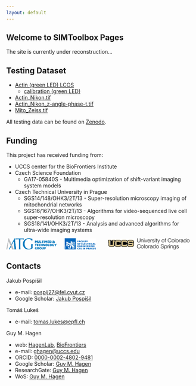 ```yaml
---
layout: default
---
```


## Welcome to SIMToolbox Pages

The site is currently under reconstruction...

## Testing Dataset

* [Actin (green LED) LCOS](https://zenodo.org/record/4044159/files/Actin%20%28green%20LED%29%20LCOS.zip?download=1)
  - [calibration (green LED)](https://zenodo.org/record/4044159/files/calibration%20%28green%20LED%29.zip?download=1)
* [Actin_Nikon.tif](https://zenodo.org/record/4044159/files/Actin_Nikon.tif?download=1)
* [Actin_Nikon_z-angle-phase-t.tif](https://zenodo.org/record/4044159/files/Actin_Nikon_z-angle-phase-t.tif?download=1)
* [Mito_Zeiss.tif](https://zenodo.org/record/4044159/files/Mito_Zeiss.tif?download=1)

All testing data can be found on [Zenodo](https://zenodo.org/record/4044159).

## Funding

This project has received funding from:

* UCCS center for the BioFrontiers Institute
* Czech Science Foundation
  - GA17-05840S - Multimedia optimization of shift-variant imaging system models
* Czech Technical University in Prague
  - SGS14/148/OHK3/2T/13 - Super-resolution microscopy imaging of mitochondrial networks
  - SGS16/167/OHK3/2T/13 - Algorithms for video-sequenced live cell super-resolution microscopy
  - SGS18/141/OHK3/2T/13 - Analysis and advanced algorithms for ultra-wide imaging systems

<div style="display: flex; text-align: center;">
  <div style="margin-right: 10px;">
    <img src="media/mmtg.svg" alt="MMTG" height="30px">
  </div>
  <div style="flex-grow: 1; margin-right: 10px;">
    <img src="media/electrical_engineering.svg" alt="FEE, CTU in Prague" height="30px">
  </div>
  <div style="flex-grow: 1;">
    <img src="media/UCCS_Signature.svg" alt="UCCS" height="30px">
  </div>
  <br>
</div>

## Contacts

Jakub Pospíšil
* e-mail: [pospij27@fel.cvut.cz](pospij27@fel.cvut.cz)
* Google Scholar: [Jakub Pospíšil](https://scholar.google.com/citations?user=zz6YRgcAAAAJ&hl=en&oi=sra)

Tomáš Lukeš
* e-mail: [tomas.lukes@epfl.ch](tomas.lukes@epfl.ch)

Guy M. Hagen
* web: [HagenLab](https://sites.google.com/view/hagen-lab), [BioFrontiers](https://biofrontiers.uccs.edu/)
* e-mail: [ghagen@uccs.edu](ghagen@uccs.edu)
* ORCID: [0000-0002-4802-9481](https://orcid.org/0000-0002-4802-9481)
* Google Scholar: [Guy M. Hagen](https://scholar.google.com/citations?user=dOeqmE0AAAAJ&hl=en)
* ResearchGate: [Guy M. Hagen](https://www.researchgate.net/profile/Guy_Hagen)
* WoS: [Guy M. Hagen](https://app.webofknowledge.com/author/record/170726?lang=en_US&SID=F2ZIIVRn7by1Egvjp9K)

